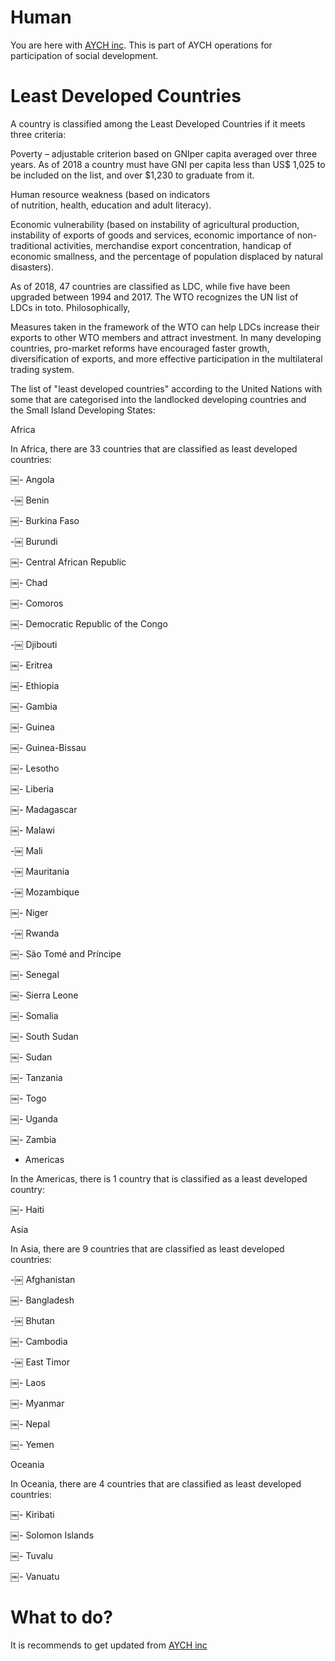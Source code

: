 # Human

You are here with [AYCH inc](https://aychome.github.io/book/AYCH03/).
This is part of AYCH operations for participation of social development.

#  Least Developed Countries

A country is classified among the Least Developed Countries if it meets three criteria:

Poverty – adjustable criterion based on GNIper capita averaged over three years. As of 2018 a country must have GNI per capita less than US$ 1,025 to be included on the list, and over $1,230 to graduate from it.

Human resource weakness (based on indicators of nutrition, health, education and adult literacy).

Economic vulnerability (based on instability of agricultural production, instability of exports of goods and services, economic importance of non-traditional activities, merchandise export concentration, handicap of economic smallness, and the percentage of population displaced by natural disasters).

As of 2018, 47 countries are classified as LDC, while five have been upgraded between 1994 and 2017. The WTO recognizes the UN list of LDCs in toto. Philosophically,

Measures taken in the framework of the WTO can help LDCs increase their exports to other WTO members and attract investment. In many developing countries, pro-market reforms have encouraged faster growth, diversification of exports, and more effective participation in the multilateral trading system.



The list of "least developed countries" according to the United Nations with some that are categorised into the landlocked developing countries and the Small Island Developing States:


Africa

In Africa, there are 33 countries that are classified as least developed countries:

￼- Angola

-￼ Benin

￼- Burkina Faso

-￼ Burundi

￼- Central African Republic

￼- Chad

￼- Comoros

￼- Democratic Republic of the Congo

-￼ Djibouti

￼- Eritrea

￼- Ethiopia

￼- Gambia

￼- Guinea

￼- Guinea-Bissau

￼- Lesotho

￼- Liberia

￼- Madagascar

￼- Malawi

-￼ Mali

-￼ Mauritania

-￼ Mozambique

￼- Niger

-￼ Rwanda

￼- São Tomé and Príncipe

￼- Senegal

￼- Sierra Leone

￼- Somalia

￼- South Sudan

￼- Sudan

￼- Tanzania

￼- Togo

￼- Uganda

￼- Zambia

- Americas

In the Americas, there is 1 country that is classified as a least developed country:

￼- Haiti

Asia

In Asia, there are 9 countries that are classified as least developed countries:

-￼ Afghanistan

￼- Bangladesh

-￼ Bhutan

￼- Cambodia

-￼ East Timor

￼- Laos

￼- Myanmar

￼- Nepal

￼- Yemen

Oceania

In Oceania, there are 4 countries that are classified as least developed countries:

￼- Kiribati

￼- Solomon Islands

￼- Tuvalu

￼- Vanuatu


#  What to do?

It is recommends to get updated from [AYCH inc](https://aychome.github.io/)
